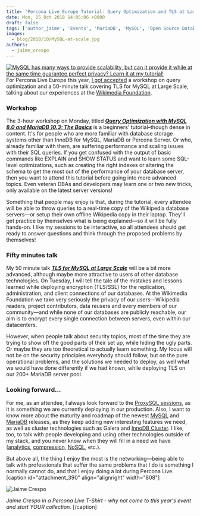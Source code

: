 ```yaml
---
title: 'Percona Live Europe Tutorial: Query Optimization and TLS at Large Scale'
date: Mon, 15 Oct 2018 14:05:06 +0000
draft: false
tags: ['author_jaime', 'Events', 'MariaDB', 'MySQL', 'Open Source Databases', 'Percona Live Europe 2018', 'query optimization', 'TLS at scale']
images:
  - blog/2018/10/MySQL-at-scale.jpg
authors:
  - jaime_crespo
---
```


[![MySQL has many ways to provide scalability, but can it provide it while at the same time guarantee perfect privacy? Learn it at my tutorial!](blog/2018/10/MySQL-at-scale.jpg)](https://www.percona.com/live/e18/sessions/tls-for-mysql-at-large-scale) For Percona Live Europe this year, [I got accepted](https://www.percona.com/live/e18/speaker/jaime-crespo) a workshop on query optimization and a 50-minute talk covering TLS for MySQL at Large Scale, talking about our experiences at the [Wikimedia Foundation](https://wikimediafoundation.org/).

### Workshop

The 3-hour workshop on Monday, titled [_**Query Optimization with MySQL 8.0 and MariaDB 10.3: The Basics**_](https://www.percona.com/live/e18/sessions/query-optimization-with-mysql-80-and-mariadb-103-the-basics) is a beginners' tutorial–though dense in content. It's for people who are more familiar with database storage systems other than InnoDB for MySQL, MariaDB or Percona Server. Or who, already familiar with them, are suffering performance and scaling issues with their SQL queries. If you get confused with the output of basic commands like EXPLAIN and SHOW STATUS and want to learn some SQL-level optimizations, such as creating the right indexes or altering the schema to get the most out of the performance of your database server, then you want to attend this tutorial before going into more advanced topics. Even veteran DBAs and developers may learn one or two new tricks, only available on the latest server versions! 

Something that people may enjoy is that, during the tutorial, every attendee will be able to throw queries to a real-time copy of the Wikipedia database servers—or setup their own offline Wikipedia copy in their laptop. They'll get practice by themselves what is being explained—so it will be fully hands-on. I like my sessions to be interactive, so all attendees should get ready to answer questions and think through the proposed problems by themselves!

### Fifty minutes talk

My 50 minute talk [_**TLS for MySQL at Large Scale**_](https://www.percona.com/live/e18/sessions/tls-for-mysql-at-large-scale) will be a bit more advanced, although maybe more attractive to users of other database technologies. On Tuesday, I will tell the tale of the mistakes and lessons learned while deploying encryption (TLS/SSL) for the replication, administration, and client connections of our databases. At the Wikimedia Foundation we take very seriously the privacy of our users—Wikipedia readers, project contributors, data reusers and every members of our community—and while none of our databases are publicly reachable, our aim is to encrypt every single connection between servers, even within our datacenters. 

However, when people talk about security topics, most of the time they are trying to show off the good parts of their set up, while hiding the ugly parts. Or maybe they are too theoretical to actually learn something. My focus will not be on the security principles everybody should follow, but on the pure operational problems, and the solutions we needed to deploy, as well what we would have done differently if we had known, while deploying TLS on our 200+ MariaDB server pool.

### Looking forward...

For me, as an attendee, I always look forward to the [ProxySQL sessions](https://www.percona.com/live/e18/speaker/ren-canna), as it is something we are currently deploying in our production. Also, I want to know more about the maturity and roadmap of the newest [MySQL](https://www.percona.com/live/e18/sessions/mysql-80-performance-scalability-benchmarks) and [MariaDB](https://www.percona.com/live/e18/sessions/whats-new-in-and-around-mariadb-server-103) releases, as they keep adding new interesting features we need, as well as cluster technologies such as Galera and [InnoDB Cluster](https://www.percona.com/live/e18/sessions/the-latest-mysql-replication-features). I like, too, to talk with people developing and using other technologies outside of my stack, and you never know when they will fill in a need we have ([analytics](https://www.percona.com/live/e18/sessions/clickhouse-at-messagebird-analysing-billions-of-events-in-real-time), [compression](https://www.percona.com/live/e18/sessions/myrocks-production-case-studies-at-facebook), [NoSQL](https://www.percona.com/live/e18/sessions/sharedrocks-a-scalable-master-slave-replication-with-rocksdb-and-shared-file-storage), etc.). 

But above all, the thing I enjoy the most is the networking—being able to talk with professionals that suffer the same problems that I do is something I normally cannot do, and that I enjoy doing a lot during Percona Live. [caption id="attachment_390" align="alignright" width="808"]

![Jaime Crespo](blog/2018/10/jaime_crespo_2018.jpeg) 

_Jaime Crespo in a Percona Live T-Shirt - why not come to this year's event and start YOUR collection._ \[/caption\]